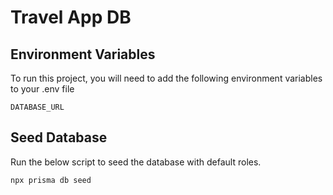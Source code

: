# Travel App DB

## Environment Variables

To run this project, you will need to add the following environment variables to your .env file

`DATABASE_URL`

## Seed Database

Run the below script to seed the database with default roles.

```bash
npx prisma db seed
```
